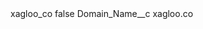 <?xml version="1.0" encoding="UTF-8"?>
<CustomMetadata xmlns="http://soap.sforce.com/2006/04/metadata" xmlns:xsi="http://www.w3.org/2001/XMLSchema-instance" xmlns:xsd="http://www.w3.org/2001/XMLSchema">
    <label>xagloo_co</label>
    <protected>false</protected>
    <values>
        <field>Domain_Name__c</field>
        <value xsi:type="xsd:string">xagloo.co</value>
    </values>
</CustomMetadata>
